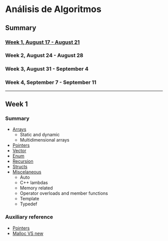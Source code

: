 # Análisis de Algoritmos

## Summary
### [Week 1, August 17 - August 21](https://github.com/wmoralesdev/AA0220/tree/empty/Week%201)
### Week 2, August 24 - August 28
### Week 3, August 31 - September 4
### Week 4, September 7 - September 11

<hr>

## Week 1
### Summary
- [Arrays](https://github.com/wmoralesdev/AA0220/tree/empty/Week%201/1.%20Arrays)
    - Static and dynamic
    - Multidimensional arrays
- [Pointers](https://github.com/wmoralesdev/AA0220/tree/empty/Week%201/2.%20Pointers)
- [Vector](https://github.com/wmoralesdev/AA0220/tree/empty/Week%201/3.%20Vector)
- [Enum](https://github.com/wmoralesdev/AA0220/tree/empty/Week%201/4.%20Enums)
- [Recursion](https://github.com/wmoralesdev/AA0220/tree/empty/Week%201/5.%20Recursion)
- [Structs](https://github.com/wmoralesdev/AA0220/tree/empty/Week%201/5.%20Structs)
- [Miscelaneous](https://github.com/wmoralesdev/AA0220/tree/empty/Week%201/6.%20Misc)
    - Auto
    - C++ lambdas
    - Memory related
    - Operator overloads and member functions
    - Template
    - Typedef

### Auxiliary reference
- [Pointers](https://www.geeksforgeeks.org/pointers-c-examples/)
- [Malloc VS new](https://www.geeksforgeeks.org/malloc-vs-new/)